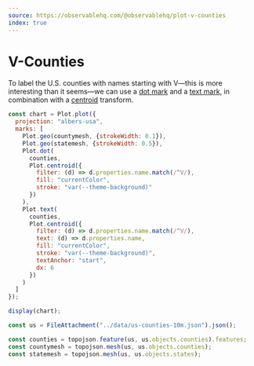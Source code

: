 ```yaml
---
source: https://observablehq.com/@observablehq/plot-v-counties
index: true
---
```


# V-Counties

To label the U.S. counties with names starting with V—this is more interesting than it seems—we can use a [dot mark](https://observablehq.com/plot/marks/dot) and a [text mark](https://observablehq.com/plot/marks/text), in combination with a [centroid](https://observablehq.com/plot/transforms/centroid) transform.

```js echo
const chart = Plot.plot({
  projection: "albers-usa",
  marks: [
    Plot.geo(countymesh, {strokeWidth: 0.1}),
    Plot.geo(statemesh, {strokeWidth: 0.5}),
    Plot.dot(
      counties,
      Plot.centroid({
        filter: (d) => d.properties.name.match(/^V/),
        fill: "currentColor",
        stroke: "var(--theme-background)"
      })
    ),
    Plot.text(
      counties,
      Plot.centroid({
        filter: (d) => d.properties.name.match(/^V/),
        text: (d) => d.properties.name,
        fill: "currentColor",
        stroke: "var(--theme-background)",
        textAnchor: "start",
        dx: 6
      })
    )
  ]
});

display(chart);
```

```js echo
const us = FileAttachment("../data/us-counties-10m.json").json();
```

```js echo
const counties = topojson.feature(us, us.objects.counties).features;
const countymesh = topojson.mesh(us, us.objects.counties);
const statemesh = topojson.mesh(us, us.objects.states);
```
